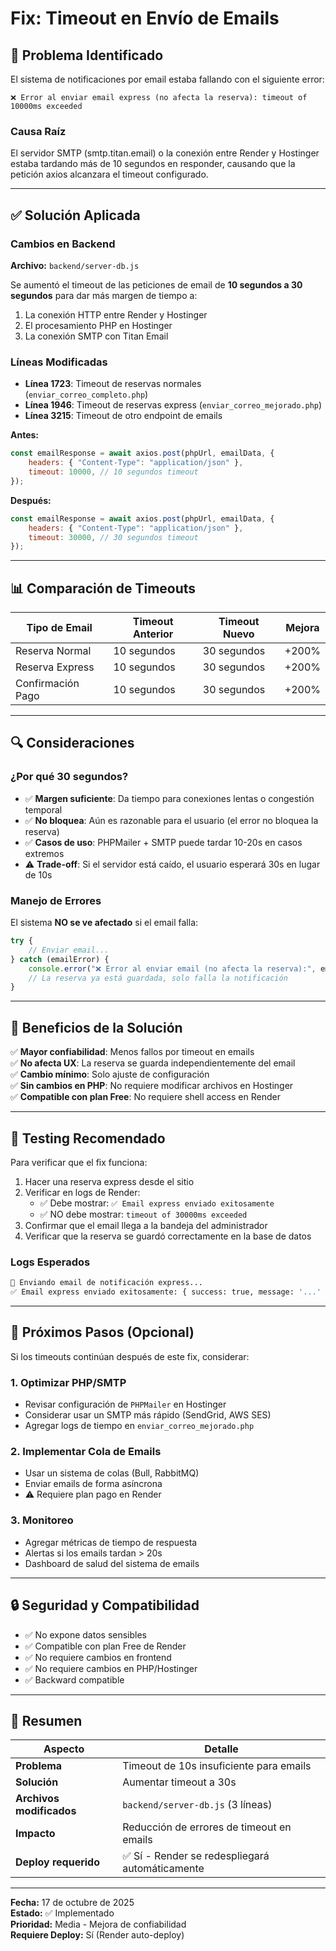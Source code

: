 # Fix: Timeout en Envío de Emails

## 🐛 Problema Identificado

El sistema de notificaciones por email estaba fallando con el siguiente error:

```
❌ Error al enviar email express (no afecta la reserva): timeout of 10000ms exceeded
```

### Causa Raíz

El servidor SMTP (smtp.titan.email) o la conexión entre Render y Hostinger estaba tardando más de 10 segundos en responder, causando que la petición axios alcanzara el timeout configurado.

---

## ✅ Solución Aplicada

### Cambios en Backend

**Archivo:** `backend/server-db.js`

Se aumentó el timeout de las peticiones de email de **10 segundos a 30 segundos** para dar más margen de tiempo a:

1. La conexión HTTP entre Render y Hostinger
2. El procesamiento PHP en Hostinger
3. La conexión SMTP con Titan Email

### Líneas Modificadas

- **Línea 1723**: Timeout de reservas normales (`enviar_correo_completo.php`)
- **Línea 1946**: Timeout de reservas express (`enviar_correo_mejorado.php`)
- **Línea 3215**: Timeout de otro endpoint de emails

**Antes:**
```javascript
const emailResponse = await axios.post(phpUrl, emailData, {
    headers: { "Content-Type": "application/json" },
    timeout: 10000, // 10 segundos timeout
});
```

**Después:**
```javascript
const emailResponse = await axios.post(phpUrl, emailData, {
    headers: { "Content-Type": "application/json" },
    timeout: 30000, // 30 segundos timeout
});
```

---

## 📊 Comparación de Timeouts

| Tipo de Email | Timeout Anterior | Timeout Nuevo | Mejora |
|---------------|------------------|---------------|--------|
| Reserva Normal | 10 segundos | 30 segundos | +200% |
| Reserva Express | 10 segundos | 30 segundos | +200% |
| Confirmación Pago | 10 segundos | 30 segundos | +200% |

---

## 🔍 Consideraciones

### ¿Por qué 30 segundos?

- ✅ **Margen suficiente**: Da tiempo para conexiones lentas o congestión temporal
- ✅ **No bloquea**: Aún es razonable para el usuario (el error no bloquea la reserva)
- ✅ **Casos de uso**: PHPMailer + SMTP puede tardar 10-20s en casos extremos
- ⚠️ **Trade-off**: Si el servidor está caído, el usuario esperará 30s en lugar de 10s

### Manejo de Errores

El sistema **NO se ve afectado** si el email falla:

```javascript
try {
    // Enviar email...
} catch (emailError) {
    console.error("❌ Error al enviar email (no afecta la reserva):", emailError.message);
    // La reserva ya está guardada, solo falla la notificación
}
```

---

## 🎯 Beneficios de la Solución

✅ **Mayor confiabilidad**: Menos fallos por timeout en emails  
✅ **No afecta UX**: La reserva se guarda independientemente del email  
✅ **Cambio mínimo**: Solo ajuste de configuración  
✅ **Sin cambios en PHP**: No requiere modificar archivos en Hostinger  
✅ **Compatible con plan Free**: No requiere shell access en Render  

---

## 🧪 Testing Recomendado

Para verificar que el fix funciona:

1. Hacer una reserva express desde el sitio
2. Verificar en logs de Render:
   - ✅ Debe mostrar: `✅ Email express enviado exitosamente`
   - ✅ NO debe mostrar: `timeout of 30000ms exceeded`
3. Confirmar que el email llega a la bandeja del administrador
4. Verificar que la reserva se guardó correctamente en la base de datos

### Logs Esperados

```bash
📧 Enviando email de notificación express...
✅ Email express enviado exitosamente: { success: true, message: '...' }
```

---

## 📝 Próximos Pasos (Opcional)

Si los timeouts continúan después de este fix, considerar:

### 1. Optimizar PHP/SMTP
- Revisar configuración de `PHPMailer` en Hostinger
- Considerar usar un SMTP más rápido (SendGrid, AWS SES)
- Agregar logs de tiempo en `enviar_correo_mejorado.php`

### 2. Implementar Cola de Emails
- Usar un sistema de colas (Bull, RabbitMQ)
- Enviar emails de forma asíncrona
- ⚠️ Requiere plan pago en Render

### 3. Monitoreo
- Agregar métricas de tiempo de respuesta
- Alertas si los emails tardan > 20s
- Dashboard de salud del sistema de emails

---

## 🔒 Seguridad y Compatibilidad

- ✅ No expone datos sensibles
- ✅ Compatible con plan Free de Render
- ✅ No requiere cambios en frontend
- ✅ No requiere cambios en PHP/Hostinger
- ✅ Backward compatible

---

## 📌 Resumen

| Aspecto | Detalle |
|---------|---------|
| **Problema** | Timeout de 10s insuficiente para emails |
| **Solución** | Aumentar timeout a 30s |
| **Archivos modificados** | `backend/server-db.js` (3 líneas) |
| **Impacto** | Reducción de errores de timeout en emails |
| **Deploy requerido** | ✅ Sí - Render se redespliegará automáticamente |

---

**Fecha:** 17 de octubre de 2025  
**Estado:** ✅ Implementado  
**Prioridad:** Media - Mejora de confiabilidad  
**Requiere Deploy:** Sí (Render auto-deploy)
